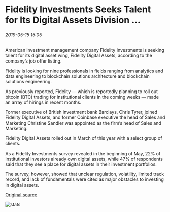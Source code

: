 # Fidelity Investments Seeks Talent for Its Digital Assets Division ...

###### 2019-05-15 15:05

American investment management company Fidelity Investments is seeking talent for its digital asset wing, Fidelity Digital Assets, according to the company’s job offer listing.

Fidelity is looking for nine professionals in fields ranging from analytics and data engineering to blockchain solutions architecture and blockchain solutions engineering.

As previously reported, Fidelity — which is reportedly planning to roll out bitcoin (BTC) trading for institutional clients in the coming weeks — made an array of hirings in recent months.

Former executive of British investment bank Barclays, Chris Tyrer, joined Fidelity Digital Assets, and former Coinbase executive the head of Sales and Marketing Christine Sandler was appointed as the firm’s head of Sales and Marketing.

Fidelity Digital Assets rolled out in March of this year with a select group of clients.

As a Fidelity Investments survey revealed in the beginning of May, 22% of institutional investors already own digital assets, while 47% of respondents said that they see a place for digital assets in their investment portfolios.

The survey, however, showed that unclear regulation, volatility, limited track record, and lack of fundamentals were cited as major obstacles to investing in digital assets.

[Original source](https://cointelegraph.com/news/fidelity-investments-seeks-talent-for-its-digital-assets-division)

![stats](https://c.statcounter.com/11760860/0/a89fa40b/1/ "stats")